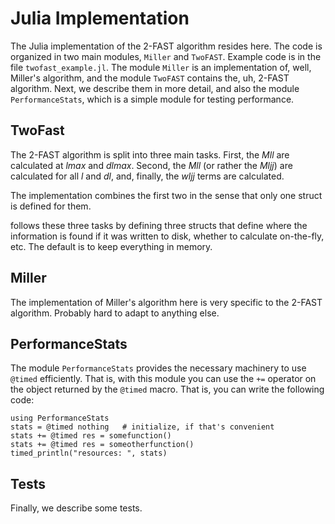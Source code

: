 Julia Implementation
====================

The Julia implementation of the 2-FAST algorithm resides here. The code is
organized in two main modules, `Miller` and `TwoFAST`. Example code is in the
file `twofast_example.jl`. The module `Miller` is an implementation of, well,
Miller's algorithm, and the module `TwoFAST` contains the, uh, 2-FAST
algorithm. Next, we describe them in more detail, and also the module
`PerformanceStats`, which is a simple module for testing performance.


TwoFast
-------

The 2-FAST algorithm is split into three main tasks. First, the *Mll* are
calculated at *lmax* and *dlmax*. Second, the *Mll* (or rather the *Mljj*) are
calculated for all *l* and *dl*, and, finally, the *wljj* terms are calculated.

The implementation combines the first two in the sense that only one struct is
defined for them.

follows these three tasks by defining three structs that
define where the information is found if it was written to disk, whether to
calculate on-the-fly, etc. The default is to keep everything in memory.


Miller
------

The implementation of Miller's algorithm here is very specific to the 2-FAST
algorithm. Probably hard to adapt to anything else.


PerformanceStats
----------------

The module `PerformanceStats` provides the necessary machinery to use `@timed`
efficiently. That is, with this module you can use the `+=` operator on the
object returned by the `@timed` macro. That is, you can write the following
code:

    using PerformanceStats
    stats = @timed nothing   # initialize, if that's convenient
    stats += @timed res = somefunction()
    stats += @timed res = someotherfunction()
    timed_println("resources: ", stats)


Tests
-----

Finally, we describe some tests.
